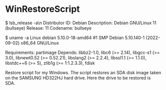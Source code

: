 # WinRestoreScript

$ lsb_release -a\n
Distributor ID:	Debian
Description:	Debian GNU/Linux 11 (bullseye)
Release:	11
Codename:	bullseye

$ uname -a
Linux debian 5.10.0-18-amd64 #1 SMP Debian 5.10.140-1 (2022-09-02) x86_64 GNU/Linux

Requirements:
partimage
Depends: libbz2-1.0, libc6 (>= 2.14), libgcc-s1 (>= 3.0), libnewt0.52 (>= 0.52.21), libslang2 (>= 2.2.4), libssl1.1 (>= 1.1.0), libstdc++6 (>= 5), zlib1g (>= 1:1.2.3.3), fdisk

Restore script for my Windows. The script restores an SDA disk image taken on the SAMSUNG HD322HJ hard drive. Here the drive to be restored is SDA.
